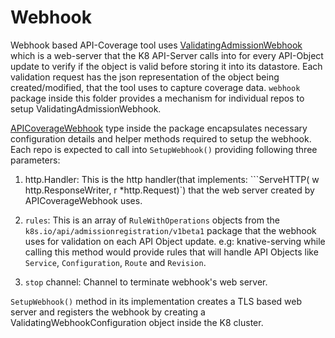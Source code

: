 # Webhook

Webhook based API-Coverage tool uses [ValidatingAdmissionWebhook](https://kubernetes.io/docs/reference/access-authn-authz/admission-controllers/#validatingadmissionwebhook)
which is a web-server that the K8 API-Server calls into for every API-Object
update to verify if the object is valid before storing it into its datastore.
Each validation request has the json representation of the object being
created/modified, that the tool uses to capture coverage data. ```webhook```
package inside this folder provides a mechanism for individual repos to
setup ValidatingAdmissionWebhook.

 [APICoverageWebhook](webhook.go) type inside the package encapsulates
necessary configuration details and helper methods required to setup
the webhook. Each repo is expected to call into ```SetupWebhook()```
providing following three parameters:

1. http.Handler: This is the http handler(that implements: ```ServeHTTP(
   w http.ResponseWriter, r *http.Request)`) that the web server
  created by APICoverageWebhook uses.
1. `rules`: This is an array of `RuleWithOperations` objects
 from the `k8s.io/api/admissionregistration/v1beta1` package
 that the webhook uses for validation on each API Object update.
 e.g: knative-serving while calling this method would
 provide rules that will handle API Objects like `Service`,
 `Configuration`, `Route` and `Revision`.

1. `stop` channel: Channel to terminate webhook's web server.

`SetupWebhook()` method in its implementation creates a TLS based web server
and registers the webhook by creating a ValidatingWebhookConfiguration
object inside the K8 cluster.
